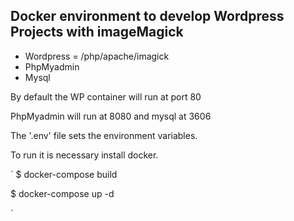 ## Docker environment to develop Wordpress Projects with imageMagick

  - Wordpress = /php/apache/imagick
  - PhpMyadmin
  - Mysql

By default the WP container will run at port 80

PhpMyadmin will run at 8080 and mysql at 3606

The '.env' file sets the environment variables.

To run it is necessary install docker.

`
$ docker-compose build

$ docker-compose up -d

`  